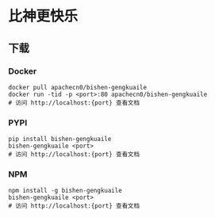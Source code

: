 # 比神更快乐

## 下载

### Docker

```
docker pull apachecn0/bishen-gengkuaile
docker run -tid -p <port>:80 apachecn0/bishen-gengkuaile
# 访问 http://localhost:{port} 查看文档
```

### PYPI

```
pip install bishen-gengkuaile
bishen-gengkuaile <port>
# 访问 http://localhost:{port} 查看文档
```

### NPM

```
npm install -g bishen-gengkuaile
bishen-gengkuaile <port>
# 访问 http://localhost:{port} 查看文档
```